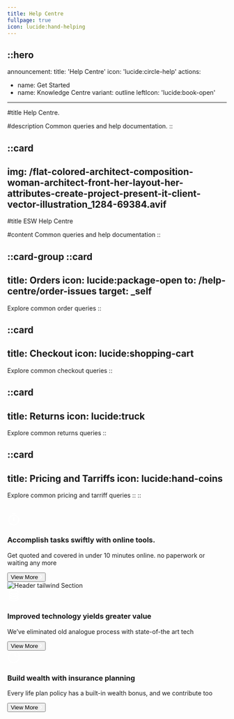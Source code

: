 ```yaml
---
title: Help Centre
fullpage: true
icon: lucide:hand-helping
---
```


::hero
---
announcement:
  title: 'Help Centre'
  icon: 'lucide:circle-help'
actions:
  - name: Get Started
  - name: Knowledge Centre
    variant: outline
    leftIcon: 'lucide:book-open'
---

#title
Help Centre.

#description
Common queries and help documentation.
::


::card
---
img: /flat-colored-architect-composition-woman-architect-front-her-layout-her-attributes-create-project-present-it-client-vector-illustration_1284-69384.avif
---
#title
ESW Help Centre

#content
Common queries and help documentation
::



::card-group
  ::card
  ---
  title: Orders
  icon: lucide:package-open
  to: /help-centre/order-issues
  target: _self
  ---
  Explore common order queries
  ::

  ::card
  ---
  title: Checkout
  icon: lucide:shopping-cart
  ---
  Explore common checkout queries
  ::

  ::card
  ---
  title: Returns
  icon: lucide:truck
  ---
  Explore common returns queries
  ::

  ::card
  ---
  title: Pricing and Tarriffs
  icon: lucide:hand-coins
  ---
  Explore common pricing and tarriff queries
  ::
::


<br>


<div class="grid grid-cols-1 md:grid-cols-2 lg:grid-cols-4 gap-8 max-w-lg mx-auto md:max-w-2xl lg:max-w-full">
  <!-- First Block -->
  <div class="relative w-full h-auto md:col-span-2">
    <div class="bg-primary rounded-2xl flex justify-between flex-row flex-wrap">
      <div class="p-5 xl:p-8 w-full md:w-1/2">
        <div class="block">
          <svg width="30" height="30" viewBox="0 0 30 30" fill="none" xmlns="http://www.w3.org/2000/svg">
            <path d="M15 12.5V18.75M18.75 2.5L11.25 2.5M15 28.75C8.7868 28.75 3.75 23.7132 3.75 17.5C3.75 11.2868 8.7868 6.25 15 6.25C21.2132 6.25 26.25 11.2868 26.25 17.5C26.25 23.7132 21.2132 28.75 15 28.75Z" stroke="white" stroke-width="2" stroke-linecap="round" stroke-linejoin="round" />
          </svg>
        </div>
        <h3 class="text-lg font-bold xl:text-xl text-white py-5 w-full xl:w-64">
          Accomplish tasks swiftly with online tools.
        </h3>
        <p class="text-xs font-normal text-gray-300 w-full mb-8 xl:w-64">
          Get quoted and covered in under 10 minutes online. no paperwork or waiting any more
        </p>
        <button class="py-2 px-5 border border-solid border-gray-300 rounded-full gap-2 text-xs text-white font-semibold flex items-center justify-between transition-all duration-500 hover:bg-white/5">
          View More
          <svg width="6" height="10" viewBox="0 0 6 10" fill="none" xmlns="http://www.w3.org/2000/svg">
            <path d="M1 9L3.58579 6.41421C4.25245 5.74755 4.58579 5.41421 4.58579 5C4.58579 4.58579 4.25245 4.25245 3.58579 3.58579L1 1" stroke="white" stroke-width="1.6" stroke-linecap="round" stroke-linejoin="round" />
          </svg>
        </button>
      </div>
      <div class="relative hidden h-auto md:w-1/2 md:block">
        <img src="https://pagedone.io/asset/uploads/1695028873.png" alt="Header tailwind Section" class="h-full ml-auto object-cover">
      </div>
    </div>
  </div>

  <!-- Second Block -->
  <div class="relative w-full h-auto">
    <div class="bg-indigo-500 rounded-2xl p-5 xl:p-8 h-full">
      <div class="block">
        <svg width="30" height="30" viewBox="0 0 30 30" fill="none" xmlns="http://www.w3.org/2000/svg">
          <path d="M24.6429 11.4286C24.6429 14.3872 20.2457 16.7857 14.8214 16.7857C9.3972 16.7857 5 14.3872 5 11.4286M24.6429 16.7857C24.6429 19.7444 20.2457 22.1429 14.8214 22.1429C9.3972 22.1429 5 19.7444 5 16.7857M24.6429 22.1429C24.6429 25.1015 20.2457 27.5 14.8214 27.5C9.3972 27.5 5 25.1015 5 22.1429M24.6429 6.96429C24.6429 9.42984 20.2457 11.4286 14.8214 11.4286C9.3972 11.4286 5 9.42984 5 6.96429C5 4.49873 9.3972 2.5 14.8214 2.5C20.2457 2.5 24.6429 4.49873 24.6429 6.96429Z" stroke="white" stroke-width="2" stroke-linecap="round" />
        </svg>
      </div>
      <h3 class="py-5 text-white text-lg font-bold xl:text-xl">
        Improved technology yields greater value
      </h3>
      <p class="text-xs font-normal text-white mb-8">
        We’ve eliminated old analogue process with state-of-the art tech
      </p>
      <button class="py-2 px-5 border border-solid border-gray-300 rounded-full gap-2 text-xs text-white font-semibold flex items-center justify-between transition-all duration-500 hover:bg-white/5">
        View More
        <svg width="6" height="10" viewBox="0 0 6 10" fill="none" xmlns="http://www.w3.org/2000/svg">
          <path d="M1 9L3.58579 6.41421C4.25245 5.74755 4.58579 5.41421 4.58579 5C4.58579 4.58579 4.25245 4.25245 3.58579 3.58579L1 1" stroke="white" stroke-width="1.6" stroke-linecap="round" stroke-linejoin="round" />
        </svg>
      </button>
    </div>
  </div>

  <!-- Third Block -->
  <div class="relative w-full h-auto">
    <div class="bg-violet-500 rounded-2xl p-5 xl:p-8 h-full">
      <div class="block">
        <svg width="30" height="30" viewBox="0 0 30 30" fill="none" xmlns="http://www.w3.org/2000/svg">
          <path d="M26.7301 15.661C26.7301 22.1995 21.306 27.5 14.6151 27.5C7.9241 27.5 2.5 22.1995 2.5 15.661C2.5 9.1225 7.9241 3.822 14.6151 3.822M18.1313 10.1507L18.1313 4.85383C18.1313 3.22503 19.6455 2.00299 21.1519 2.70013C23.7608 3.90751 26.6177 6.25557 27.456 10.2563C27.7542 11.6798 26.4931 12.8563 25.0064 12.8368L20.7873 12.7814C19.3147 12.762 18.1313 11.5899 18.1313 10.1507Z" stroke="white" stroke-width="2" stroke-linecap="round" />
        </svg>
      </div>
      <h3 class="py-5 text-white text-lg font-bold xl:text-xl">
        Build wealth with insurance planning
      </h3>
      <p class="text-xs font-normal text-white mb-8">
        Every life plan policy has a built-in wealth bonus, and we contribute too
      </p>
      <button class="py-2 px-5 border border-solid border-gray-300 rounded-full gap-2 text-xs text-white font-semibold flex items-center justify-between transition-all duration-500 hover:bg-white/5">
        View More
        <svg width="6" height="10" viewBox="0 0 6 10" fill="none" xmlns="http://www.w3.org/2000/svg">
          <path d="M1 9L3.58579 6.41421C4.25245 5.74755 4.58579 5.41421 4.58579 5C4.58579 4.58579 4.25245 4.25245 3.58579 3.58579L1 1" stroke="white" stroke-width="1.6" stroke-linecap="round" stroke-linejoin="round" />
        </svg>
      </button>
    </div>
  </div>
</div>



                                            